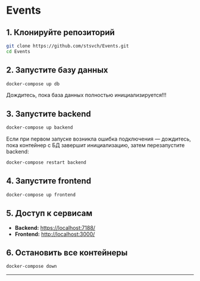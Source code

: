 # Events

## 1. Клонируйте репозиторий

```sh
git clone https://github.com/stsvch/Events.git
cd Events
```

## 2. Запустите базу данных

```sh
docker-compose up db
```

Дождитесь, пока база данных полностью инициализируется!!!

## 3. Запустите backend


```sh
docker-compose up backend
```

Если при первом запуске возникла ошибка подключения — дождитесь, пока контейнер с БД завершит инициализацию, затем перезапустите backend:

```sh
docker-compose restart backend
```

## 4. Запустите frontend

```sh
docker-compose up frontend
```

## 5. Доступ к сервисам

* **Backend:** [https://localhost:7188/](https://localhost:7188/)
* **Frontend:** [http://localhost:3000/](http://localhost:3000/)

## 6. Остановить все контейнеры

```sh
docker-compose down
```

---
